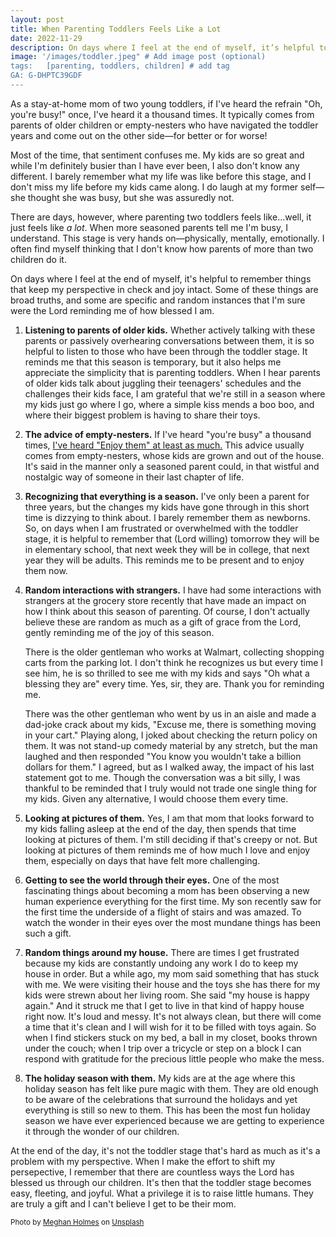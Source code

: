 ```yaml
---
layout: post
title: When Parenting Toddlers Feels Like a Lot
date: 2022-11-29
description: On days where I feel at the end of myself, it’s helpful to remember things that keep my perspective in check and joy intact.
image: '/images/toddler.jpeg" # Add image post (optional)
tags:   [parenting, toddlers, children] # add tag
GA: G-DHPTC39GDF
---
```


As a stay-at-home mom of two young toddlers, if I've heard the refrain "Oh, you're busy!" once, I've heard it a thousand times. It typically comes from parents of older children or empty-nesters who have navigated the toddler years and come out on the other side—for better or for worse!

Most of the time, that sentiment confuses me. My kids are so great and while I'm definitely busier than I have ever been, I also don't know any different. I barely remember what my life was like before this stage, and I don't miss my life before my kids came along. I do laugh at my former self—she thought she was busy, but she was assuredly not. 

There are days, however, where parenting two toddlers feels like...well, it just feels like *a lot*. When more seasoned parents tell me I'm busy, I understand. This stage is very hands on—physically, mentally, emotionally. I often find myself thinking that I don't know how parents of more than two children do it. 

On days where I feel at the end of myself, it's helpful to remember things that keep my perspective in check and joy intact. Some of these things are broad truths, and some are specific and random instances that I'm sure were the Lord reminding me of how blessed I am. 

1. **Listening to parents of older kids.** Whether actively talking with these parents or passively overhearing conversations between them, it is so helpful to listen to those who have been through the toddler stage. It reminds me that this season is temporary, but it also helps me appreciate the simplicity that is parenting toddlers. When I hear parents of older kids talk about juggling their teenagers' schedules and the challenges their kids face, I am grateful that we're still in a season where my kids just go where I go, where a simple kiss mends a boo boo, and where their biggest problem is having to share their toys. 

2. **The advice of empty-nesters.** If I've heard "you're busy" a thousand times, [I've heard "Enjoy them" at least as much.](https://meredithcook.ml/2022/03/26/my-favorite-parenting-advice/) This advice usually comes from empty-nesters, whose kids are grown and out of the house. It's said in the manner only a seasoned parent could, in that wistful and nostalgic way of someone in their last chapter of life. 

3. **Recognizing that everything is a season.** I've only been a parent for three years, but the changes my kids have gone through in this short time is dizzying to think about. I barely remember them as newborns. So, on days when I am frustrated or overwhelmed with the toddler stage, it is helpful to remember that (Lord willing) tomorrow they will be in elementary school, that next week they will be in college, that next year they will be adults. This reminds me to be present and to enjoy them now.

4. **Random interactions with strangers.** I have had some interactions with strangers at the grocery store recently that have made an impact on how I think about this season of parenting. Of course, I don't actually believe these are random as much as a gift of grace from the Lord, gently reminding me of the joy of this season. 

    There is the older gentleman who works at Walmart, collecting shopping carts from the parking lot. I don't think he recognizes us but every time I see him, he is so thrilled to see me with my kids and says "Oh what a blessing they are" every time. Yes, sir, they are. Thank you for reminding me. 

    There was the other gentleman who went by us in an aisle and made a dad-joke crack about my kids, "Excuse me, there is something moving in your cart." Playing along, I joked about checking the return policy on them. It was not stand-up comedy material by any stretch, but the man laughed and then responded "You know you wouldn't take a billion dollars for them." I agreed, but as I walked away, the impact of his last statement got to me. Though the conversation was a bit silly, I was thankful to be reminded that I truly would not trade one single thing for my kids. Given any alternative, I would choose them every time. 
    
5. **Looking at pictures of them.** Yes, I am that mom that looks forward to my kids falling asleep at the end of the day, then spends that time looking at pictures of them. I'm still deciding if that's creepy or not. But looking at pictures of them reminds me of how much I love and enjoy them, especially on days that have felt more challenging.

6. **Getting to see the world through their eyes.** One of the most fascinating things about becoming a mom has been observing a new human experience everything for the first time. My son recently saw for the first time the underside of a flight of stairs and was amazed. To watch the wonder in their eyes over the most mundane things has been such a gift.

7. **Random things around my house.** There are times I get frustrated because my kids are constantly undoing any work I do to keep my house in order. But a while ago, my mom said something that has stuck with me. We were visiting their house and the toys she has there for my kids were strewn about her living room. She said "my house is happy again." And it struck me that I get to live in that kind of happy house right now. It's loud and messy. It's not always clean, but there will come a time that it's clean and I will wish for it to be filled with toys again. So when I find stickers stuck on my bed, a ball in my closet, books thrown under the couch; when I trip over a tricycle or step on a block I can respond with gratitude for the precious little people who make the mess.

8. **The holiday season with them.** My kids are at the age where this holiday season has felt like pure magic with them. They are old enough to be aware of the celebrations that surround the holidays and yet everything is still so new to them. This has been the most fun holiday season we have ever experienced because we are getting to experience it through the wonder of our children. 

At the end of the day, it's not the toddler stage that's hard as much as it's a problem with my perspective. When I make the effort to shift my persepective, I remember that there are countless ways the Lord has blessed us through our children. It's then that the toddler stage becomes easy, fleeting, and joyful. What a privilege it is to raise little humans. They are truly a gift and I can't believe I get to be their mom. 

<sub>Photo by <a href="https://unsplash.com/@yellowteapot?utm_source=unsplash&utm_medium=referral&utm_content=creditCopyText">Meghan Holmes</a> on <a href="https://unsplash.com/s/photos/toddlers?utm_source=unsplash&utm_medium=referral&utm_content=creditCopyText">Unsplash</a></sub>
  
